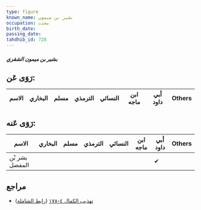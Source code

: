 ```yaml
---
type: figure
known_name: بشير بن ميمون
occupation: محدث
birth_date:
passing_date:
tahdhib_id: 728
---
```

##### بشير بن ميمون الشقري

## رَوَى عَن:
| الاسم | البخاري | مسلم | الترمذي | النسائي | ابن ماجه | أبي داود | Others |
| ----- | ------- | ---- | ------- | ------- | -------- | -------- | ------ |
## رَوَى عَنه:
| الاسم          | البخاري | مسلم | الترمذي | النسائي | ابن ماجه | أبي داود | Others |
| -------------- | ------- | ---- | ------- | ------- | -------- | -------- | ------ |
| بشر بْن المفضل |         |      |         |         |          | ✔        |        |
## مراجع
- [تهذيب الكمال ٤-١٧٨](obsidian://open?vault=Tahdhib-al-Kamal&file=Figures/٧٢٨-بشير%20بن%20ميمون%20الشقري) ([رابط الشاملة](https://shamela.ws/book/3722/1692))